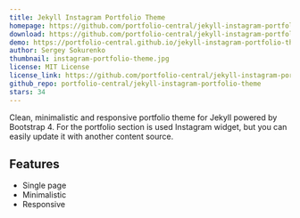 ```yaml
---
title: Jekyll Instagram Portfolio Theme
homepage: https://github.com/portfolio-central/jekyll-instagram-portfolio-theme
download: https://github.com/portfolio-central/jekyll-instagram-portfolio-theme/archive/gh-pages.zip
demo: https://portfolio-central.github.io/jekyll-instagram-portfolio-theme/ 
author: Sergey Sokurenko
thumbnail: instagram-portfolio-theme.jpg
license: MIT License
license_link: https://github.com/portfolio-central/jekyll-instagram-portfolio-theme/blob/gh-pages/LICENSE.md
github_repo: portfolio-central/jekyll-instagram-portfolio-theme
stars: 34
---
```


Clean, minimalistic and responsive portfolio theme for Jekyll powered by Bootstrap 4. For the portfolio section is used Instagram widget, but you can easily update it with another content source.

## Features
- Single page
- Minimalistic
- Responsive
